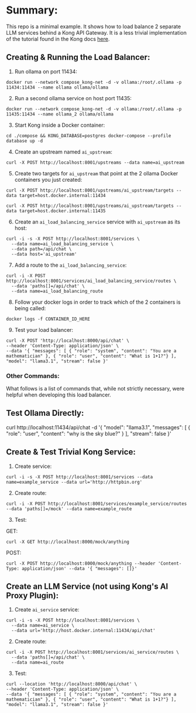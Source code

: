 # Summary:

This repo is a minimal example. It shows how to load balance 2 separate LLM services behind a Kong API Gateway. It is a less trivial implementation of the tutorial found in the Kong docs [here](https://docs.konghq.com/gateway/latest/get-started/load-balancing/).

## Creating & Running the Load Balancer:

1. Run ollama on port 11434:

```
docker run --network compose_kong-net -d -v ollama:/root/.ollama -p 11434:11434 --name ollama ollama/ollama
```

2. Run a second ollama service on host port 11435:

```
docker run --network compose_kong-net -d -v ollama:/root/.ollama -p 11435:11434 --name ollama_2 ollama/ollama

```

3. Start Kong inside a Docker container:

```
cd ./compose && KONG_DATABASE=postgres docker-compose --profile database up -d
```

4. Create an upstream named `ai_upstream`:

```
curl -X POST http://localhost:8001/upstreams --data name=ai_upstream
```

5. Create two targets for `ai_upstream` that point at the 2 ollama Docker containers you just created:

```
curl -X POST http://localhost:8001/upstreams/ai_upstream/targets --data target=host.docker.internal:11434
```

```
curl -X POST http://localhost:8001/upstreams/ai_upstream/targets --data target=host.docker.internal:11435
```

6. Create an `ai_load_balancing_service` service with `ai_upstream` as its host:

```
curl -i -s -X POST http://localhost:8001/services \
  --data name=ai_load_balancing_service \
  --data path=/api/chat \
  --data host='ai_upstream'
```

7. Add a route to the `ai_load_balancing_service`:

```
curl -i -X POST http://localhost:8001/services/ai_load_balancing_service/routes \
  --data 'paths[]=/api/chat' \
  --data name=ai_load_balancing_route
```

8. Follow your docker logs in order to track which of the 2 containers is being called:

```
docker logs -f CONTAINER_ID_HERE
```

9. Test your load balancer:

```
curl -X POST 'http://localhost:8000/api/chat' \
--header 'Content-Type: application/json' \
--data '{ "messages": [ { "role": "system", "content": "You are a mathematician" }, { "role": "user", "content": "What is 1+1?"} ], "model": "llama3.1", "stream": false }'
```

### Other Commands:

What follows is a list of commands that, while not strictly necessary, were helpful when developing this load balancer.

## Test Ollama Directly:

curl http://localhost:11434/api/chat -d '{
  "model": "llama3.1",
  "messages": [
    { "role": "user", "content": "why is the sky blue?" }
  ],
  "stream": false
}'

## Create & Test Trivial Kong Service:

1. Create service:

```
curl -i -s -X POST http://localhost:8001/services --data name=example_service --data url='http://httpbin.org'
```

2. Create route:

```
curl -i -X POST http://localhost:8001/services/example_service/routes --data 'paths[]=/mock' --data name=example_route
```

3. Test:

GET:

```
curl -X GET http://localhost:8000/mock/anything
```

POST:

```
curl -X POST http://localhost:8000/mock/anything --header 'Content-Type: application/json' --data '{ "messages": []}'
```

## Create an LLM Service (not using Kong's AI Proxy Plugin):

1. Create `ai_service` service:

```
curl -i -s -X POST http://localhost:8001/services \
  --data name=ai_service \
  --data url='http://host.docker.internal:11434/api/chat'
```

2. Create route:

```
curl -i -X POST http://localhost:8001/services/ai_service/routes \
  --data 'paths[]=/api/chat' \
  --data name=ai_route
```

3. Test:

```
curl --location 'http://localhost:8000/api/chat' \
--header 'Content-Type: application/json' \
--data '{ "messages": [ { "role": "system", "content": "You are a mathematician" }, { "role": "user", "content": "What is 1+1?"} ], "model": "llama3.1", "stream": false }'
```
